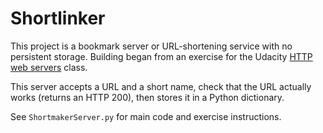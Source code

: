 # Shortlinker

This project is a bookmark server or URL-shortening service with no persistent storage.
Building began from an exercise for the Udacity [HTTP web servers](https://classroom.udacity.com/courses/ud303) class.

This server accepts a URL and a short name, check that the URL actually
works (returns an HTTP 200), then stores it in a Python dictionary.

See `ShortmakerServer.py` for main code and exercise instructions.
